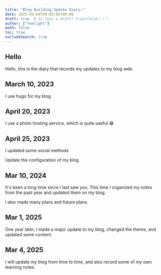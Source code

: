 ```yaml
---
title: "Blog Building Update Diary✨"
date: 2025-03-04T00:03:05+08:00
draft: true  # Is this a draft? true/false！！！
author: ["Yeelight"]
math: false
toc: true
excludeSearch: true
---
```


## Hello

Hello, this is the diary that records my updates to my blog web.

## March 10, 2023

I use hugo for my blog

## April 20, 2023

I use a photo hosting service, which is quite useful 😁

## April 25, 2023

I updated some social methods

Update the configuration of my blog

## Mar 10, 2024

It's been a long time since I last saw you. This time I organized my notes from the past year and updated them on my blog.

I also made many plans and future plans

## Mar 1, 2025

One year later, I made a major update to my blog, changed the theme, and updated some content.

## Mar 4, 2025

I will update my blog from time to time, and also record some of my own learning notes.
